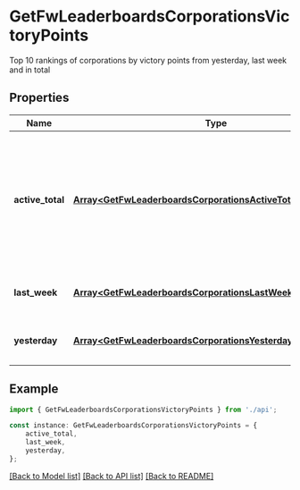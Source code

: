 # GetFwLeaderboardsCorporationsVictoryPoints

Top 10 rankings of corporations by victory points from yesterday, last week and in total

## Properties

Name | Type | Description | Notes
------------ | ------------- | ------------- | -------------
**active_total** | [**Array&lt;GetFwLeaderboardsCorporationsActiveTotalActiveTotal1&gt;**](GetFwLeaderboardsCorporationsActiveTotalActiveTotal1.md) | Top 10 ranking of corporations active in faction warfare by total victory points. A corporation is considered \&quot;active\&quot; if they have participated in faction warfare in the past 14 days | [default to undefined]
**last_week** | [**Array&lt;GetFwLeaderboardsCorporationsLastWeekLastWeek1&gt;**](GetFwLeaderboardsCorporationsLastWeekLastWeek1.md) | Top 10 ranking of corporations by victory points in the past week | [default to undefined]
**yesterday** | [**Array&lt;GetFwLeaderboardsCorporationsYesterdayYesterday1&gt;**](GetFwLeaderboardsCorporationsYesterdayYesterday1.md) | Top 10 ranking of corporations by victory points in the past day | [default to undefined]

## Example

```typescript
import { GetFwLeaderboardsCorporationsVictoryPoints } from './api';

const instance: GetFwLeaderboardsCorporationsVictoryPoints = {
    active_total,
    last_week,
    yesterday,
};
```

[[Back to Model list]](../README.md#documentation-for-models) [[Back to API list]](../README.md#documentation-for-api-endpoints) [[Back to README]](../README.md)
